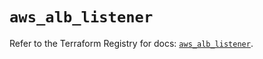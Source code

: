 # `aws_alb_listener`

Refer to the Terraform Registry for docs: [`aws_alb_listener`](https://registry.terraform.io/providers/hashicorp/aws/6.6.0/docs/resources/alb_listener).
